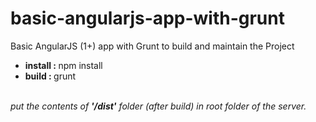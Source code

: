 # basic-angularjs-app-with-grunt
Basic AngularJS (1+) app with Grunt to build and maintain the Project
<br/>
<ul>
    <li><strong>install : </strong>npm install</li>
    <li><strong>build : </strong>grunt</li>
</ul>
<br/>
<em>put the contents of <strong>'/dist'</strong> folder (after build) in root folder of the server.<em>
